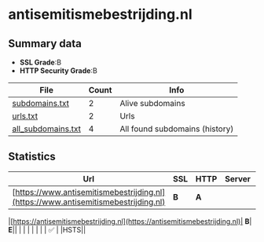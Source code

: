 

# antisemitismebestrijding.nl
## Summary data


 - **SSL Grade**:B
 - **HTTP Security Grade**:B


| File       | Count | Info |
|------------|-------|------|
|[subdomains.txt](/data/antisemitismebestrijding.nl/subdomains.txt)|2|Alive subdomains|
|[urls.txt](/data/antisemitismebestrijding.nl/urls.txt)|2|Urls|
|[all_subdomains.txt](/data/antisemitismebestrijding.nl/all_subdomains.txt)|4|All found subdomains (history)|


## Statistics


| Url | SSL | HTTP | Server | Cookie | HSTS | CORS | CTO | CSP | XFO | XXP | RP |FP| Tech |Title |
|--------|-------|-------|------|------|------|------|------|------|------|------|------|------|------|------|
|[https://www.antisemitismebestrijding.nl](https://www.antisemitismebestrijding.nl)| **B**| **A**|| |:white_check_mark: | | |:warning: | :white_check_mark: | :white_check_mark: | :white_check_mark: | |HSTS||


|[https://antisemitismebestrijding.nl](https://antisemitismebestrijding.nl)| **B**| **E**|| | | | | | | | :white_check_mark: | |HSTS||


